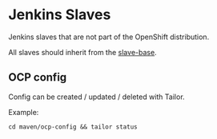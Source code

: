 # Jenkins Slaves

Jenkins slaves that are not part of the OpenShift distribution.

All slaves should inherit from the [slave-base](https://github.com/opendevstack/cicd/tree/master/jenkins/slave-base).

## OCP config

Config can be created / updated / deleted with Tailor.

Example:
```
cd maven/ocp-config && tailor status
```



